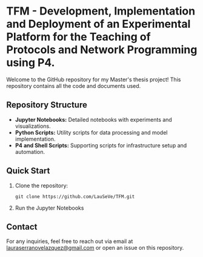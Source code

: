 # TFM - Development, Implementation and Deployment of an Experimental Platform for the Teaching of Protocols and Network Programming using P4.
Welcome to the GitHub repository for my Master's thesis project! This repository contains all the code and documents used.

## Repository Structure

- **Jupyter Notebooks:** Detailed notebooks with experiments and visualizations.
- **Python Scripts:** Utility scripts for data processing and model implementation.
- **P4 and Shell Scripts:** Supporting scripts for infrastructure setup and automation.

## Quick Start

1. Clone the repository:
   ```
   git clone https://github.com/LauSeVe/TFM.git
   ```
2. Run the Jupyter Notebooks

## Contact

For any inquiries, feel free to reach out via email at lauraserranovelazquez@gmail.com or open an issue on this repository.
